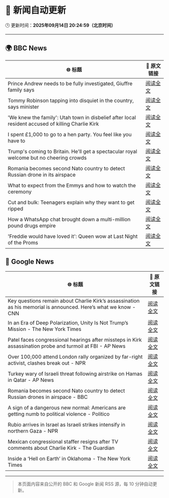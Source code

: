 # 🧠 新闻自动更新

🕒 更新时间：**2025年09月14日 20:24:59（北京时间）**

---

## 🌍 BBC News

| 🌐 标题 | 🔗 原文链接 |
|--------|-------------|
| Prince Andrew needs to be fully investigated, Giuffre family says | [阅读全文](https://www.bbc.com/news/articles/cx2nynd3deno?at_medium=RSS&at_campaign=rss) |
| Tommy Robinson tapping into disquiet in the country, says minister | [阅读全文](https://www.bbc.com/news/articles/cnvr5782yp3o?at_medium=RSS&at_campaign=rss) |
| 'We knew the family': Utah town in disbelief after local resident accused of killing Charlie Kirk | [阅读全文](https://www.bbc.com/news/articles/czew1nz17rro?at_medium=RSS&at_campaign=rss) |
| I spent £1,000 to go to a hen party. You feel like you have to | [阅读全文](https://www.bbc.com/news/articles/c930pyzygqxo?at_medium=RSS&at_campaign=rss) |
| Trump's coming to Britain. He'll get a spectacular royal welcome but no cheering crowds | [阅读全文](https://www.bbc.com/news/articles/cq5jgdvnll4o?at_medium=RSS&at_campaign=rss) |
| Romania becomes second Nato country to detect Russian drone in its airspace | [阅读全文](https://www.bbc.com/news/articles/c80g7g5rmlno?at_medium=RSS&at_campaign=rss) |
| What to expect from the Emmys and how to watch the ceremony | [阅读全文](https://www.bbc.com/news/articles/c1mxlm42l9vo?at_medium=RSS&at_campaign=rss) |
| Cut and bulk: Teenagers explain why they want to get ripped | [阅读全文](https://www.bbc.com/news/articles/cvg964v18l6o?at_medium=RSS&at_campaign=rss) |
| How a WhatsApp chat brought down a multi-million pound drugs empire | [阅读全文](https://www.bbc.com/news/articles/ckg4ej4l225o?at_medium=RSS&at_campaign=rss) |
| 'Freddie would have loved it': Queen wow at Last Night of the Proms | [阅读全文](https://www.bbc.com/news/articles/cwyn7lq1q1ro?at_medium=RSS&at_campaign=rss) |

## 📰 Google News

| 🌐 标题 | 🔗 原文链接 |
|--------|-------------|
| Key questions remain about Charlie Kirk’s assassination as his memorial is announced. Here’s what we know - CNN | [阅读全文](https://news.google.com/rss/articles/CBMidkFVX3lxTE44TUlaMG9hTUhncXlIZG9qX18xbURyRjFrVmJXT0lnalJROE96NkpSYXhiQXViVW5kSXdEV2pLMFhUTG5QdGJRcEtjUmxpZTg0bWxjZ2xscXJvSzJPc0sxb1BVWmlOY1lDcXpRTzhDakh6RTdhRUE?oc=5) |
| In an Era of Deep Polarization, Unity Is Not Trump’s Mission - The New York Times | [阅读全文](https://news.google.com/rss/articles/CBMiiAFBVV95cUxQR3lWWFA5cE0xMU5qRG1tZTRCVmo1X05XbUNJWHRlRVY0YWJOZWxnWmFkeGY4ZEh4WkVNcEJwRGxrU1JWaFNJV0ZuVU1vYUZfMGtVeHZEMFB1MUp6dHhPVV9FWnl1X0l5aVFHcXpUUWV2ZnNUMmNkZWxjQXIzdW1TUkhvZndtUnlm?oc=5) |
| Patel faces congressional hearings after missteps in Kirk assassination probe and turmoil at FBI - AP News | [阅读全文](https://news.google.com/rss/articles/CBMijAFBVV95cUxOa1BKLWxGUnlWWjhGNUpKN1NYclN3S29WLTNzUXFpc0FiMWFNcTdDVmtrTnlSOWNXN0VMS0lSczZXckswVGo4RnFGTVVTRlZwUWVrZXZBaXU5bWl0MzhKSnQ5ZlA2aGlSYnE1SW5sQ2I3ZlIzNElnd21Ya29waFJ2VUw0cXpEUFphQmxWRA?oc=5) |
| Over 100,000 attend London rally organized by far-right activist, clashes break out - NPR | [阅读全文](https://news.google.com/rss/articles/CBMihAFBVV95cUxQNWF2TTVBVU43QkpiOXJJVXF3aGd5UzBaVmdnZWpfM0k2MXBOR1ZGRjY5M2dzclBnTTkwSmVITEprWV9wdlRheDBUQUlYNWxkbDVzRXdpMWIta2JYQlZXb05yd0VKT0pXT1lidEx0WTNSZVhxNzZsRG1MYy1idFl3Vy1SMEo?oc=5) |
| Turkey wary of Israeli threat following airstrike on Hamas in Qatar - AP News | [阅读全文](https://news.google.com/rss/articles/CBMijwFBVV95cUxNWlNWMDNfaEZicnBKbW1rQlcwX1hwWC0zVnNzRGFBY25xMkNQZGVteG8tbmtQaEhhTVcyN1JxWFVfZjFIOTd4QUhDRU4wMWhGU1MzZXhCZ1hna24xNUJKQjE2QlB3dU10WG5OQWc4eWlueUxzNlZqSHZ6TldxYlhnYkd1SlJtOGFrQnI0RVBrRQ?oc=5) |
| Romania becomes second Nato country to detect Russian drones in airspace - BBC | [阅读全文](https://news.google.com/rss/articles/CBMiWkFVX3lxTE9SMFllYnZTLWVEdGE5d1VKTWdzZjMxd0pxNnlyTVVoU2JSRXozTWIxd2k2VEFWeDk1T04td2VTS3I1VEhzeEh2UE95Xy1CS3FJUWYtcW5WU1RQUdIBX0FVX3lxTE81R2FrX0hDNWNvQkRCZ0IzM20zU3gwbkhlTFFnTUJHR05lUWlmUGtaR25DRE5qdUtvLTdOaDR1X1FadURkOWtNbzA1V0h6NFJ1WVJyY2JrMmRIdGF1OVlj?oc=5) |
| A sign of a dangerous new normal: Americans are getting numb to political violence - Politico | [阅读全文](https://news.google.com/rss/articles/CBMihgFBVV95cUxNVDZaMjNQVXl1ZngzQnhVajg0V1RTWUVOX1c1X1lyTjA4VWd5eWplNjNyTndpRnBkZkVHZy16eHhxQ21hM21IVmMwdlhJZWhycXdFYkNYMHRLVUtrUVoyN0ljckljcmpkOXNlZTZMZFJZX2djdHlLRG9EN1Y2SEJleGpQY1dYZw?oc=5) |
| Rubio arrives in Israel as Israeli strikes intensify in northern Gaza - NPR | [阅读全文](https://news.google.com/rss/articles/CBMigAFBVV95cUxPQXNzLUNtTlpqVW1OQ0ZLVUhhNHdYWllkYnZSaC1LaXJlQmlYUWhfMmZKVTByeWNxOGs3WkU5eGVlcWJ1ZGsyTHE3WVYyTEpWQmRRLWhuYXdmem50dXlQRUpzYkRSaEJaX3NHX1U2ZXlaY0lpMzZKUF8zSjFTSFpaZQ?oc=5) |
| Mexican congressional staffer resigns after TV comments about Charlie Kirk - The Guardian | [阅读全文](https://news.google.com/rss/articles/CBMinwFBVV95cUxNN3l2ZFFmZmJ4UDJYS1kyNHk3Q1pXRlFGTmd4cmhacHVVOVVXZDFHQ0Z6LW9aRk9ZSXJiTm9GMTl2N2xGRkxNWTVrbE10eVVBWl8wbWJ6RFJsRjhEMWd3WnUtX3F2ZGExTmIycTBjSzUtNWNKcEdoR3FQeGliU2RkREk3NUJHZXNzNTd6bjhfZkNIWXFtREJqUjRpU0JvUVU?oc=5) |
| Inside a ‘Hell on Earth’ in Oklahoma - The New York Times | [阅读全文](https://news.google.com/rss/articles/CBMihAFBVV95cUxOTS1JQlNaZDVaM1ZLTFZjLWltRXpPWG9nbXp3SWtpNFpJYzQ5TUxIV2dwQUlzOEJ2bjdWbXhFWDhEckJQaFY5c19OS1FkeDlxMGVHMzlqRnF1U1p4TThTMWtZaG91bjlEck4xVkdsSTB0TnhwU1Z2Mm5jWmFvSkx6VVgtTXU?oc=5) |

---
> 本页面内容来自公开的 BBC 和 Google 新闻 RSS 源，每 10 分钟自动更新。
